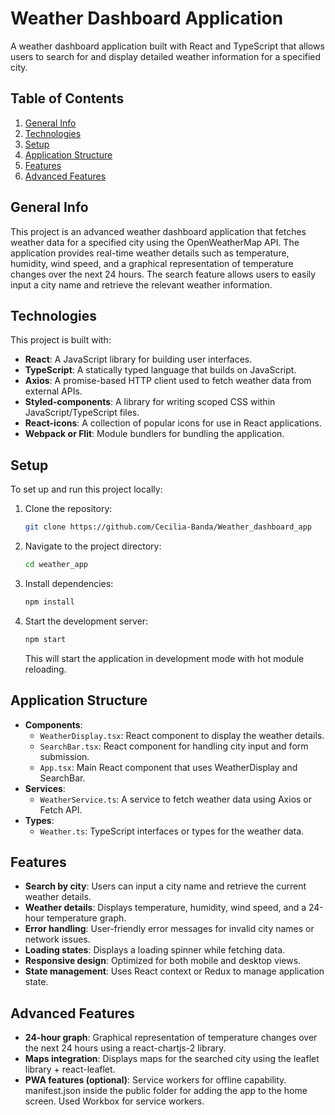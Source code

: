 # Weather Dashboard Application

A weather dashboard application built with React and TypeScript that allows users to search for and display detailed weather information for a specified city.

## Table of Contents
1. [General Info](#general-info)
2. [Technologies](#technologies)
3. [Setup](#setup)
4. [Application Structure](#application-structure)
5. [Features](#features)
6. [Advanced Features](#advanced-features)

## General Info
This project is an advanced weather dashboard application that fetches weather data for a specified city using the OpenWeatherMap API. The application provides real-time weather details such as temperature, humidity, wind speed, and a graphical representation of temperature changes over the next 24 hours. The search feature allows users to easily input a city name and retrieve the relevant weather information.

## Technologies
This project is built with:
- **React**: A JavaScript library for building user interfaces.
- **TypeScript**: A statically typed language that builds on JavaScript.
- **Axios**: A promise-based HTTP client used to fetch weather data from external APIs.
- **Styled-components**: A library for writing scoped CSS within JavaScript/TypeScript files.
- **React-icons**: A collection of popular icons for use in React applications.
- **Webpack or Flit**: Module bundlers for bundling the application.

## Setup
To set up and run this project locally:

1. Clone the repository:
    ```bash
    git clone https://github.com/Cecilia-Banda/Weather_dashboard_app
    ```
2. Navigate to the project directory:
    ```bash
    cd weather_app
    ```
3. Install dependencies:
    ```bash
    npm install
    ```
4. Start the development server:
    ```bash
    npm start
    ```
    This will start the application in development mode with hot module reloading.

## Application Structure
- **Components**:
  - `WeatherDisplay.tsx`: React component to display the weather details.
  - `SearchBar.tsx`: React component for handling city input and form submission.
  - `App.tsx`: Main React component that uses WeatherDisplay and SearchBar.
- **Services**:
  - `WeatherService.ts`: A service to fetch weather data using Axios or Fetch API.
- **Types**:
  - `Weather.ts`: TypeScript interfaces or types for the weather data.

## Features
- **Search by city**: Users can input a city name and retrieve the current weather details.
- **Weather details**: Displays temperature, humidity, wind speed, and a 24-hour temperature graph.
- **Error handling**: User-friendly error messages for invalid city names or network issues.
- **Loading states**: Displays a loading spinner while fetching data.
- **Responsive design**: Optimized for both mobile and desktop views.
- **State management**: Uses React context or Redux to manage application state.

## Advanced Features
- **24-hour graph**: Graphical representation of temperature changes over the next 24 hours using a react-chartjs-2 library.
- **Maps integration**: Displays maps for the searched city using the leaflet library + react-leaflet.
- **PWA features (optional)**: Service workers for offline capability. manifest.json inside the public folder for adding the app to the home screen. Used Workbox for service workers.

